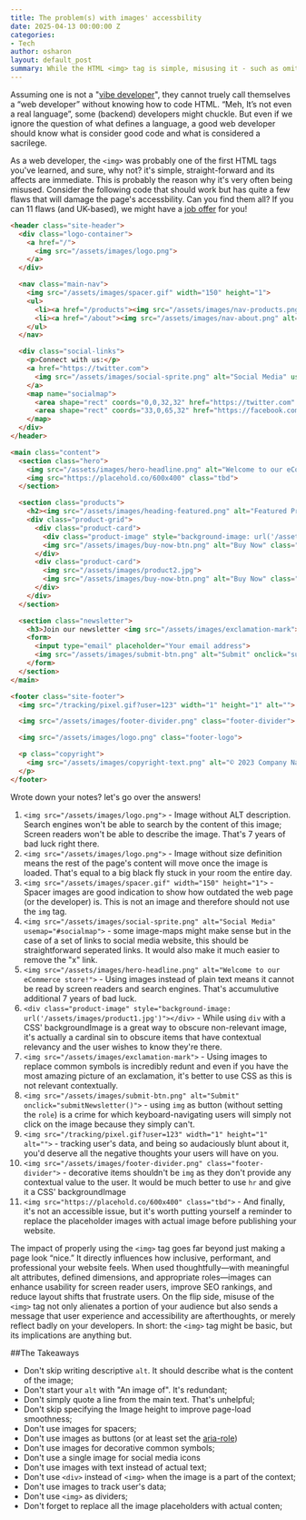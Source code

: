 ```yaml
---
title: The problem(s) with images' accessbility
date: 2025-04-13 00:00:00 Z
categories:
- Tech
author: osharon
layout: default_post
summary: While the HTML <img> tag is simple, misusing it - such as omitting alt text, using images as spacers or buttons, or embedding text in images - can harm screen reader accessibility, SEO, and user experience. This post reviews 11 specific issues from a sample HTML snippet, stressing that images should be meaningful, accessible, and appropriately implemented. Thoughtful image usage not only improves inclusivity and performance but also reflects professionalism and attention to user needs.
---
```

Assuming one is not a "[vibe developer](https://medium.com/@niall.mcnulty/vibe-coding-b79a6d3f0caa)", they cannot truely call themselves a “web developer” without knowing how to code HTML. “Meh, It’s not even a real language”, some (backend) developers might chuckle. But even if we ignore the question of what defines a language, a good web developer should know what is consider good code and what is considered a sacrilege.

As a web developer, the `<img>` was probably one of the first HTML tags you've learned, and sure, why not? it's simple, straight-forward and its affects are immediate. This is probably the reason why it's very often being misused. Consider the following code that should work but has quite a few flaws that will damage the page's accessbility. Can you find them all? If you can 11 flaws (and UK-based), we might have a [job offer](https://www.scottlogic.com/careers/vacancies) for you!

~~~~html
<header class="site-header">
  <div class="logo-container">
    <a href="/">
      <img src="/assets/images/logo.png">
    </a>
  </div>

  <nav class="main-nav">
    <img src="/assets/images/spacer.gif" width="150" height="1">
    <ul>
      <li><a href="/products"><img src="/assets/images/nav-products.png" alt="Products"></a></li>
      <li><a href="/about"><img src="/assets/images/nav-about.png" alt="About Us"></a></li>
    </ul>
  </nav>

  <div class="social-links">
    <p>Connect with us:</p>
    <a href="https://twitter.com">
      <img src="/assets/images/social-sprite.png" alt="Social Media" usemap="#socialmap">
    </a>
    <map name="socialmap">
      <area shape="rect" coords="0,0,32,32" href="https://twitter.com" alt="Twitter">
      <area shape="rect" coords="33,0,65,32" href="https://facebook.com" alt="Facebook">
    </map>
  </div>
</header>

<main class="content">
  <section class="hero">
    <img src="/assets/images/hero-headline.png" alt="Welcome to our eCommerce store!">
    <img src="https://placehold.co/600x400" class="tbd">
  </section>

  <section class="products">
    <h2><img src="/assets/images/heading-featured.png" alt="Featured Products"></h2>
    <div class="product-grid">
      <div class="product-card">
        <div class="product-image" style="background-image: url('/assets/images/product1.jpg')"></div>
        <img src="/assets/images/buy-now-btn.png" alt="Buy Now" class="product-button">
      </div>
      <div class="product-card">
        <img src="/assets/images/product2.jpg">
        <img src="/assets/images/buy-now-btn.png" alt="Buy Now" class="product-button">
      </div>
    </div>
  </section>

  <section class="newsletter">
    <h3>Join our newsletter <img src="/assets/images/exclamation-mark"></h3>
    <form>
      <input type="email" placeholder="Your email address">
      <img src="/assets/images/submit-btn.png" alt="Submit" onclick="submitNewsletter()">
    </form>
  </section>
</main>

<footer class="site-footer">
  <img src="/tracking/pixel.gif?user=123" width="1" height="1" alt="">

  <img src="/assets/images/footer-divider.png" class="footer-divider">

  <img src="/assets/images/logo.png" class="footer-logo">

  <p class="copyright">
    <img src="/assets/images/copyright-text.png" alt="© 2023 Company Name. All Rights Reserved.">
  </p>
</footer>
~~~~

Wrote down your notes? let's go over the answers!

1. `<img src="/assets/images/logo.png">` - Image without ALT description. Search engines won't be able to search by the content of this image; Screen readers won't be able to describe the image. That's 7 years of bad luck right there.
2. `<img src="/assets/images/logo.png">` - Image without size definition means the rest of the page's content will move once the image is loaded. That's equal to a big black fly stuck in your room the entire day.
3. `<img src="/assets/images/spacer.gif" width="150" height="1">` - Spacer images are good indication to show how outdated the web page (or the developer) is. This is not an image and therefore should not use the `img` tag.
4. `<img src="/assets/images/social-sprite.png" alt="Social Media" usemap="#socialmap">` - some image-maps might make sense but in the case of a set of links to social media website, this should be straightforward seperated links. It would also make it much easier to remove the "x" link.
5. `<img src="/assets/images/hero-headline.png" alt="Welcome to our eCommerce store!">` - Using images instead of plain text means it cannot be read by screen readers and search engines. That's accumulutive additional 7 years of bad luck.
6. `<div class="product-image" style="background-image: url('/assets/images/product1.jpg')"></div>` - While using `div` with a CSS' backgroundImage is a great way to obscure non-relevant image, it's actually a cardinal sin to obscure items that have contextual relevancy and the user wishes to know they're there.
7. `<img src="/assets/images/exclamation-mark">` - Using images to replace common symbols is incredibly redunt and even if you have the most amazing picture of an exclamation, it's better to use CSS as this is not relevant contextually.
8. `<img src="/assets/images/submit-btn.png" alt="Submit" onclick="submitNewsletter()">` - using `img` as button (without setting the `role`) is a crime for which keyboard-navigating users will simply not click on the image because they simply can't.
9. `<img src="/tracking/pixel.gif?user=123" width="1" height="1" alt="">` - tracking user's data, and being so audaciously blunt about it, you'd deserve all the negative thoughts your users will have on you.
10. `<img src="/assets/images/footer-divider.png" class="footer-divider">` - decorative items shouldn't be `img` as they don't provide any contextual value to the user. It would be much better to use `hr` and give it a CSS' backgroundImage
11. `<img src="https://placehold.co/600x400" class="tbd">` - And finally, it's not an accessible issue, but it's worth putting yourself a reminder to replace the placeholder images with actual image before publishing your website.

The impact of properly using the `<img>` tag goes far beyond just making a page look “nice.” It directly influences how inclusive, performant, and professional your website feels. When used thoughtfully—with meaningful alt attributes, defined dimensions, and appropriate roles—images can enhance usability for screen reader users, improve SEO rankings, and reduce layout shifts that frustrate users. On the flip side, misuse of the `<img>` tag not only alienates a portion of your audience but also sends a message that user experience and accessibility are afterthoughts, or merely reflect badly on your developers.
In short: the `<img>` tag might be basic, but its implications are anything but.

##The Takeaways

- Don't skip writing descriptive `alt`. It should describe what is the content of the image;
- Don't start your `alt` with "An image of". It's redundant;
- Don't simply quote a line from the main text. That's unhelpful;
- Don't skip specifying the Image height to improve page-load smoothness;
- Don't use images for spacers;
- Don't use images as buttons (or at least set the [aria-role](https://developer.mozilla.org/en-US/docs/Web/Accessibility/ARIA/Reference/Roles))
- Don't use images for decorative common symbols;
- Don't use a single image for social media icons
- Don't use images with text instead of actual text;
- Don't use `<div>` instead of `<img>` when the image is a part of the context;
- Don't use images to track user's data;
- Don't use `<img>` as dividers;
- Don't forget to replace all the image placeholders with actual conten;